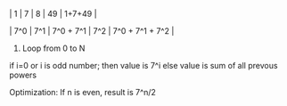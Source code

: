 | 1 | 7 | 8 | 49 | 1+7+49 | 

| 7^0 | 7^1 | 7^0 + 7^1 | 7^2 | 7^0 + 7^1 + 7^2 |

1. Loop from 0 to N

if i=0 or i is odd number; then value is 7^i
else value is sum of all prevous powers

Optimization:
If n is even, result is 7^n/2